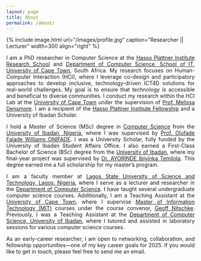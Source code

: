 ```yaml
---
layout: page
title: About
permalink: /about/
---
```


{% include image.html url="/images/profile.jpg" caption="Researcher || Lecturer" width=300 align="right" %}

<p style="text-align: justify;">I am a PhD researcher in Computer Science at the <a href="https://sit.uct.ac.za/hpi-members">Hasso Plattner Institute Research School</a> and <a href="https://sit.uct.ac.za/">Department of Computer Science, School of IT</a>, <a href="https://uct.ac.za/">University of Cape Town</a>, South Africa. My research focuses on Human-Computer Interaction (HCI), where I leverage co-design and participatory approaches to develop inclusive, technology-driven ICT4D solutions for real-world challenges. My goal is to ensure that technology is accessible and beneficial to diverse communities. I conduct my research within the HCI Lab at the <a href="https://uct.ac.za/">University of Cape Town</a> under the supervision of <a href="https://www.melissadensmore.com/">Prof. Melissa Densmore</a>. I am a recipient of the <a href="https://sit.uct.ac.za/hpi-research-school">Hasso Plattner Institute Fellowship</a> and a University of Ibadan Scholar.</p>

<p style="text-align: justify;">I hold a Master of Science (MSc) degree in <a href="https://sci.ui.edu.ng/compsciwelcome">Computer Science</a> from the <a href="http://www.ui.edu.ng/">University of Ibadan, Nigeria</a>, where I was supervised by <a href="https://scholar.google.com/citations?user=_pxWbLIAAAAJ&hl=en">Prof. Olufade Falade Williams ONIFADE</a>. I was a University Scholar, fully funded by the University of Ibadan Student Affairs Office. I also earned a First-Class Bachelor of Science (BSc) degree from the <a href="http://www.ui.edu.ng/">University of Ibadan</a>, where my final-year project was supervised by <a href="https://scholar.google.com/citations?hl=en&user=8kYIdEQAAAAJ&view_op=list_works&sortby=pubdate">Dr. AYORINDE Ibiyinka Temilola</a>. This degree earned me a full scholarship for my master’s program.</p>

<p style="text-align: justify;">I am a faculty member at <a href="https://lasustech.edu.ng/">Lagos State University of Science and Technology, Lagos, Nigeria</a>, where I serve as a lecturer and researcher in the <a href="https://lasustech.edu.ng/department/3646b4bb-9cae-40a7-9c61-d5408906ca3e">Department of Computer Science</a>. I have taught several undergraduate computer science courses. Additionally, I am a Teaching Assistant at the <a href="https://uct.ac.za/">University of Cape Town</a>, where I supervise <a href="https://sit.uct.ac.za/masters-information-technology">Master of Information Technology (MIT)</a> courses under the course convenor, <a href="https://sit.uct.ac.za/nitschke-lab/nitschke-lab-people">Geoff Nitschke</a>. Previously, I was a Teaching Assistant at the <a href="https://sci.ui.edu.ng/compsciwelcome">Department of Computer Science, University of Ibadan</a>, where I tutored and assisted in laboratory sessions for various computer science courses.</p>

<p style="text-align: justify;">As an early-career researcher, I am open to networking, collaboration, and fellowship opportunities—one of my key career goals for 2025. If you would like to get in touch, please feel free to send me an email.</p>